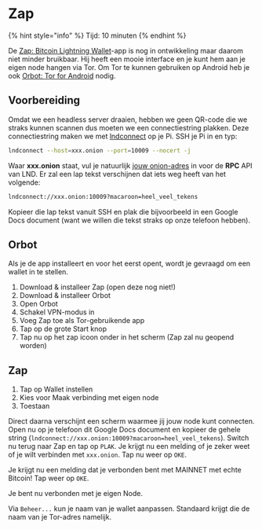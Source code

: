 # Zap

{% hint style="info" %}
Tijd: 10 minuten
{% endhint %}

De [Zap: Bitcoin Lightning Wallet](https://play.google.com/store/apps/details?id=zapsolutions.zap)-app is nog in ontwikkeling maar daarom niet minder bruikbaar. Hij heeft een mooie interface en je kunt hem aan je eigen node hangen via Tor. Om Tor te kunnen gebruiken op Android heb je ook [Orbot: Tor for Android](https://play.google.com/store/apps/details?id=org.torproject.android) nodig.

## Voorbereiding

Omdat we een headless server draaien, hebben we geen QR-code die we straks kunnen scannen dus moeten we een connectiestring plakken. Deze connectiestring maken we met [lndconnect](https://docs.theroadtonode.com/lightning-extensies/lnd-connect) op je Pi. SSH je Pi in en typ:

```bash
lndconnect --host=xxx.onion --port=10009 --nocert -j
```

Waar **xxx.onion** staat, vul je natuurlijk [jouw onion-adres](https://docs.theroadtonode.com/lightning-extensies/lnd-connect) in voor de **RPC** API van LND. Er zal een lap tekst verschijnen dat iets weg heeft van het volgende:

```bash
lndconnect://xxx.onion:10009?macaroon=heel_veel_tekens
```

Kopieer die lap tekst vanuit SSH en plak die bijvoorbeeld in een Google Docs document \(want we willen die tekst straks op onze telefoon hebben\).

## Orbot

Als je de app installeert en voor het eerst opent, wordt je gevraagd om een wallet in te stellen.

1. Download & installeer Zap \(open deze nog niet!\)
2. Download & installeer Orbot
3. Open Orbot
4. Schakel VPN-modus in
5. Voeg Zap toe als Tor-gebruikende app
6. Tap op de grote Start knop
7. Tap nu op het zap icoon onder in het scherm \(Zap zal nu geopend worden\)

## Zap

1. Tap op Wallet instellen
2. Kies voor Maak verbinding met eigen node
3. Toestaan

Direct daarna verschijnt een scherm waarmee jij jouw node kunt connecten. Open nu op je telefoon dit Google Docs document en kopieer de gehele string \(`lndconnect://xxx.onion:10009?macaroon=heel_veel_tekens`\). Switch nu terug naar Zap en tap op `PLAK`. Je krijgt nu een melding of je zeker weet of je wilt verbinden met `xxx.onion`. Tap nu weer op `OKE`.

Je krijgt nu een melding dat je verbonden bent met MAINNET met echte Bitcoin! Tap weer op `OKE`.

Je bent nu verbonden met je eigen Node.

Via `Beheer...` kun je naam van je wallet aanpassen. Standaard krijgt die de naam van je Tor-adres namelijk.

